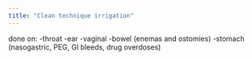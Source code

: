 ```yaml
---
title: "Clean technique irrigation"
---
```

done on:
-throat 
-ear
-vaginal
-bowel (enemas and ostomies)
-stomach (nasogastric, PEG, GI bleeds, drug overdoses)

